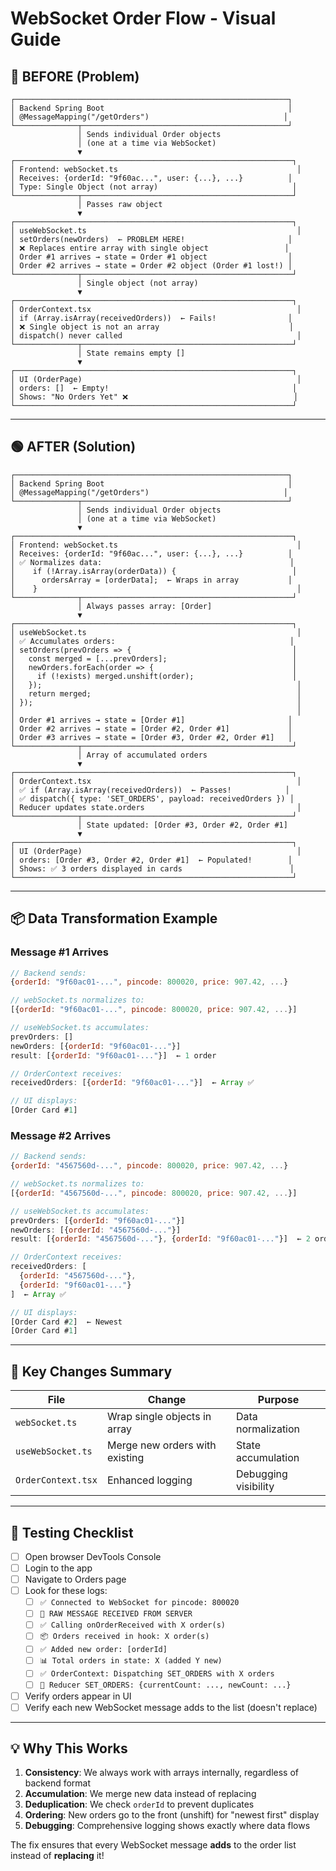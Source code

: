 # WebSocket Order Flow - Visual Guide

## 🔴 BEFORE (Problem)

```
┌─────────────────────────────────────────────────────────────┐
│ Backend Spring Boot                                         │
│ @MessageMapping("/getOrders")                              │
└──────────────┬──────────────────────────────────────────────┘
               │ Sends individual Order objects
               │ (one at a time via WebSocket)
               ▼
┌──────────────────────────────────────────────────────────────┐
│ Frontend: webSocket.ts                                        │
│ Receives: {orderId: "9f60ac...", user: {...}, ...}          │
│ Type: Single Object (not array)                              │
└──────────────┬───────────────────────────────────────────────┘
               │ Passes raw object
               ▼
┌──────────────────────────────────────────────────────────────┐
│ useWebSocket.ts                                               │
│ setOrders(newOrders)  ← PROBLEM HERE!                       │
│ ❌ Replaces entire array with single object                 │
│ Order #1 arrives → state = Order #1 object                  │
│ Order #2 arrives → state = Order #2 object (Order #1 lost!) │
└──────────────┬───────────────────────────────────────────────┘
               │ Single object (not array)
               ▼
┌──────────────────────────────────────────────────────────────┐
│ OrderContext.tsx                                              │
│ if (Array.isArray(receivedOrders))  ← Fails!                │
│ ❌ Single object is not an array                             │
│ dispatch() never called                                       │
└──────────────┬───────────────────────────────────────────────┘
               │ State remains empty []
               ▼
┌──────────────────────────────────────────────────────────────┐
│ UI (OrderPage)                                                │
│ orders: []  ← Empty!                                         │
│ Shows: "No Orders Yet" ❌                                     │
└──────────────────────────────────────────────────────────────┘
```

---

## 🟢 AFTER (Solution)

```
┌─────────────────────────────────────────────────────────────┐
│ Backend Spring Boot                                         │
│ @MessageMapping("/getOrders")                              │
└──────────────┬──────────────────────────────────────────────┘
               │ Sends individual Order objects
               │ (one at a time via WebSocket)
               ▼
┌──────────────────────────────────────────────────────────────┐
│ Frontend: webSocket.ts                                        │
│ Receives: {orderId: "9f60ac...", user: {...}, ...}          │
│ ✅ Normalizes data:                                          │
│    if (!Array.isArray(orderData)) {                          │
│      ordersArray = [orderData];  ← Wraps in array           │
│    }                                                          │
└──────────────┬───────────────────────────────────────────────┘
               │ Always passes array: [Order]
               ▼
┌──────────────────────────────────────────────────────────────┐
│ useWebSocket.ts                                               │
│ ✅ Accumulates orders:                                       │
│ setOrders(prevOrders => {                                    │
│   const merged = [...prevOrders];                            │
│   newOrders.forEach(order => {                               │
│     if (!exists) merged.unshift(order);                      │
│   });                                                         │
│   return merged;                                              │
│ });                                                           │
│                                                               │
│ Order #1 arrives → state = [Order #1]                       │
│ Order #2 arrives → state = [Order #2, Order #1]             │
│ Order #3 arrives → state = [Order #3, Order #2, Order #1]   │
└──────────────┬───────────────────────────────────────────────┘
               │ Array of accumulated orders
               ▼
┌──────────────────────────────────────────────────────────────┐
│ OrderContext.tsx                                              │
│ ✅ if (Array.isArray(receivedOrders))  ← Passes!            │
│ ✅ dispatch({ type: 'SET_ORDERS', payload: receivedOrders }) │
│ Reducer updates state.orders                                  │
└──────────────┬───────────────────────────────────────────────┘
               │ State updated: [Order #3, Order #2, Order #1]
               ▼
┌──────────────────────────────────────────────────────────────┐
│ UI (OrderPage)                                                │
│ orders: [Order #3, Order #2, Order #1]  ← Populated!        │
│ Shows: ✅ 3 orders displayed in cards                        │
└──────────────────────────────────────────────────────────────┘
```

---

## 📦 Data Transformation Example

### Message #1 Arrives
```javascript
// Backend sends:
{orderId: "9f60ac01-...", pincode: 800020, price: 907.42, ...}

// webSocket.ts normalizes to:
[{orderId: "9f60ac01-...", pincode: 800020, price: 907.42, ...}]

// useWebSocket.ts accumulates:
prevOrders: []
newOrders: [{orderId: "9f60ac01-..."}]
result: [{orderId: "9f60ac01-..."}]  ← 1 order

// OrderContext receives:
receivedOrders: [{orderId: "9f60ac01-..."}]  ← Array ✅

// UI displays:
[Order Card #1]
```

### Message #2 Arrives
```javascript
// Backend sends:
{orderId: "4567560d-...", pincode: 800020, price: 907.42, ...}

// webSocket.ts normalizes to:
[{orderId: "4567560d-...", pincode: 800020, price: 907.42, ...}]

// useWebSocket.ts accumulates:
prevOrders: [{orderId: "9f60ac01-..."}]
newOrders: [{orderId: "4567560d-..."}]
result: [{orderId: "4567560d-..."}, {orderId: "9f60ac01-..."}]  ← 2 orders

// OrderContext receives:
receivedOrders: [
  {orderId: "4567560d-..."},
  {orderId: "9f60ac01-..."}
]  ← Array ✅

// UI displays:
[Order Card #2]  ← Newest
[Order Card #1]
```

---

## 🔑 Key Changes Summary

| File | Change | Purpose |
|------|--------|---------|
| `webSocket.ts` | Wrap single objects in array | Data normalization |
| `useWebSocket.ts` | Merge new orders with existing | State accumulation |
| `OrderContext.tsx` | Enhanced logging | Debugging visibility |

---

## 🎯 Testing Checklist

- [ ] Open browser DevTools Console
- [ ] Login to the app
- [ ] Navigate to Orders page
- [ ] Look for these logs:
  - [ ] `✅ Connected to WebSocket for pincode: 800020`
  - [ ] `📨 RAW MESSAGE RECEIVED FROM SERVER`
  - [ ] `✅ Calling onOrderReceived with X order(s)`
  - [ ] `📦 Orders received in hook: X order(s)`
  - [ ] `✅ Added new order: [orderId]`
  - [ ] `📊 Total orders in state: X (added Y new)`
  - [ ] `✅ OrderContext: Dispatching SET_ORDERS with X orders`
  - [ ] `🔧 Reducer SET_ORDERS: {currentCount: ..., newCount: ...}`
- [ ] Verify orders appear in UI
- [ ] Verify each new WebSocket message adds to the list (doesn't replace)

---

## 💡 Why This Works

1. **Consistency**: We always work with arrays internally, regardless of backend format
2. **Accumulation**: We merge new data instead of replacing
3. **Deduplication**: We check `orderId` to prevent duplicates
4. **Ordering**: New orders go to the front (unshift) for "newest first" display
5. **Debugging**: Comprehensive logging shows exactly where data flows

The fix ensures that every WebSocket message **adds** to the order list instead of **replacing** it!
